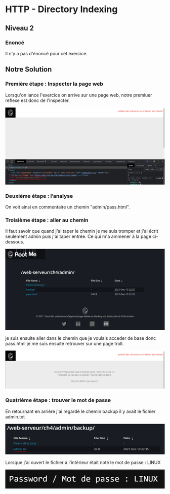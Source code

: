 # HTTP - Directory Indexing
## Niveau 2

### Enoncé

Il n'y a pas d'énoncé pour cet exercice.

## Notre Solution
### Première étape : Inspecter la page web

Lorsqu'on lance l'exercice on arrive sur une page web, notre premiuer reflexe est donc de l'inspecter.


![Resultat](./images/image1.png)

### Deuxième étape : l’analyse 
On voit ainsi en commentaire un chemin "admin/pass.html".

### Troisième étape : aller au chemin 
Il faut savoir que quand j'ai taper le chemin je me suis tromper et j'ai écrit seulement admin puis j'ai taper entrée. Ce qui m'a ammener à la page ci-dessous.

![Resultat](./images/image3.png)

je suis ensuite aller dans le chemin que je voulais acceder de base donc pass.html je me suis ensuite retrouver sur une page troll.


![Resultat](./images/image2.png)


### Quatrième étape : trouver le mot de passe

En retournant en arrière j'ai regardé le chemin backup il y avait le fichier admin.txt 

![Resultat](./images/image4.png)


Lorsque j'ai ouvert le fichier a l'intérieur était noté le mot de passe : LINUX


![Resultat](./images/image5.png)
